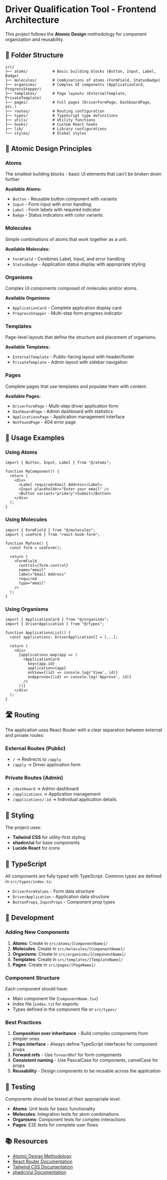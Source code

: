 # Driver Qualification Tool - Frontend Architecture

This project follows the **Atomic Design** methodology for component organization and reusability.

## 📁 Folder Structure

```
src/
├── atoms/           # Basic building blocks (Button, Input, Label, Badge)
├── molecules/       # Combinations of atoms (FormField, StatusBadge)
├── organisms/       # Complex UI components (ApplicationCard, ProgressStepper)
├── templates/       # Page layouts (ExternalTemplate, PrivateTemplate)
├── pages/           # Full pages (DriverFormPage, DashboardPage, etc.)
├── routes/          # Routing configuration
├── types/           # TypeScript type definitions
├── utils/           # Utility functions
├── hooks/           # Custom React hooks
├── lib/             # Library configurations
└── styles/          # Global styles
```

## 🧩 Atomic Design Principles

### Atoms

The smallest building blocks - basic UI elements that can't be broken down further.

**Available Atoms:**

- `Button` - Reusable button component with variants
- `Input` - Form input with error handling
- `Label` - Form labels with required indicator
- `Badge` - Status indicators with color variants

### Molecules

Simple combinations of atoms that work together as a unit.

**Available Molecules:**

- `FormField` - Combines Label, Input, and error handling
- `StatusBadge` - Application status display with appropriate styling

### Organisms

Complex UI components composed of molecules and/or atoms.

**Available Organisms:**

- `ApplicationCard` - Complete application display card
- `ProgressStepper` - Multi-step form progress indicator

### Templates

Page-level layouts that define the structure and placement of organisms.

**Available Templates:**

- `ExternalTemplate` - Public-facing layout with header/footer
- `PrivateTemplate` - Admin layout with sidebar navigation

### Pages

Complete pages that use templates and populate them with content.

**Available Pages:**

- `DriverFormPage` - Multi-step driver application form
- `DashboardPage` - Admin dashboard with statistics
- `ApplicationsPage` - Application management interface
- `NotFoundPage` - 404 error page

## 🚀 Usage Examples

### Using Atoms

```tsx
import { Button, Input, Label } from "@/atoms";

function MyComponent() {
  return (
    <div>
      <Label required>Email Address</Label>
      <Input placeholder="Enter your email" />
      <Button variant="primary">Submit</Button>
    </div>
  );
}
```

### Using Molecules

```tsx
import { FormField } from "@/molecules";
import { useForm } from "react-hook-form";

function MyForm() {
  const form = useForm();

  return (
    <FormField
      control={form.control}
      name="email"
      label="Email Address"
      required
      type="email"
    />
  );
}
```

### Using Organisms

```tsx
import { ApplicationCard } from "@/organisms";
import { DriverApplication } from "@/types";

function ApplicationsList() {
  const applications: DriverApplication[] = [...];

  return (
    <div>
      {applications.map(app => (
        <ApplicationCard
          key={app.id}
          application={app}
          onView={(id) => console.log('View', id)}
          onApprove={(id) => console.log('Approve', id)}
        />
      ))}
    </div>
  );
}
```

## 🛣️ Routing

The application uses React Router with a clear separation between external and private routes:

### External Routes (Public)

- `/` → Redirects to `/apply`
- `/apply` → Driver application form

### Private Routes (Admin)

- `/dashboard` → Admin dashboard
- `/applications` → Application management
- `/applications/:id` → Individual application details

## 🎨 Styling

The project uses:

- **Tailwind CSS** for utility-first styling
- **shadcn/ui** for base components
- **Lucide React** for icons

## 📝 TypeScript

All components are fully typed with TypeScript. Common types are defined in `src/types/index.ts`:

- `DriverFormValues` - Form data structure
- `DriverApplication` - Application data structure
- `ButtonProps`, `InputProps` - Component prop types

## 🔧 Development

### Adding New Components

1. **Atoms**: Create in `src/atoms/[ComponentName]/`
2. **Molecules**: Create in `src/molecules/[ComponentName]/`
3. **Organisms**: Create in `src/organisms/[ComponentName]/`
4. **Templates**: Create in `src/templates/[TemplateName]/`
5. **Pages**: Create in `src/pages/[PageName]/`

### Component Structure

Each component should have:

- Main component file (`ComponentName.tsx`)
- Index file (`index.ts`) for exports
- Types defined in the component file or `src/types/`

### Best Practices

1. **Composition over inheritance** - Build complex components from simpler ones
2. **Props interface** - Always define TypeScript interfaces for component props
3. **Forward refs** - Use `forwardRef` for form components
4. **Consistent naming** - Use PascalCase for components, camelCase for props
5. **Reusability** - Design components to be reusable across the application

## 🧪 Testing

Components should be tested at their appropriate level:

- **Atoms**: Unit tests for basic functionality
- **Molecules**: Integration tests for atom combinations
- **Organisms**: Component tests for complex interactions
- **Pages**: E2E tests for complete user flows

## 📚 Resources

- [Atomic Design Methodology](https://bradfrost.com/blog/post/atomic-web-design/)
- [React Router Documentation](https://reactrouter.com/)
- [Tailwind CSS Documentation](https://tailwindcss.com/)
- [shadcn/ui Documentation](https://ui.shadcn.com/)
